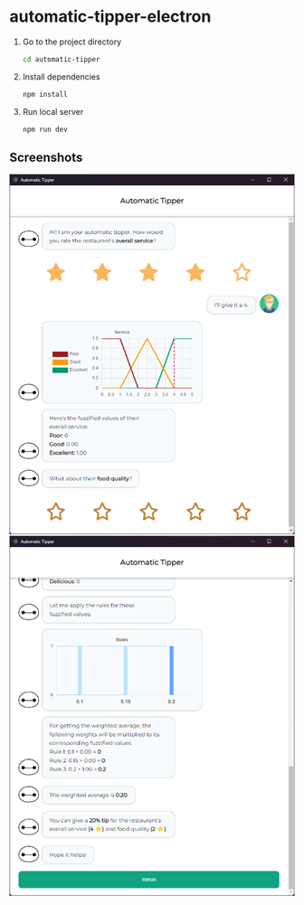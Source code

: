 # automatic-tipper-electron

1. Go to the project directory

    ```bash
    cd automatic-tipper
    ```

2. Install dependencies

    ```bash
    npm install
    ```

3. Run local server

    ```bash
    npm run dev
    ```

## Screenshots

![Screenshot](./img/sample.png)
![Screenshot #2](./img/sample-2.png)